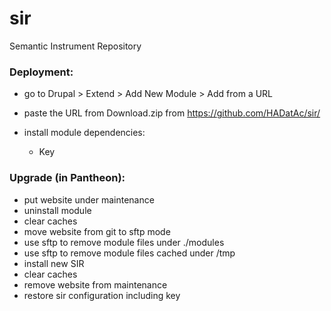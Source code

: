 # sir
Semantic Instrument Repository

### Deployment: 

* go to Drupal > Extend > Add New Module > Add from a URL
* paste the URL from Download.zip from https://github.com/HADatAc/sir/

* install module dependencies:
  * Key

### Upgrade (in Pantheon): 

* put website under maintenance
* uninstall module
* clear caches
* move website from git to sftp mode
* use sftp to remove module files under ./modules
* use sftp to remove module files cached under /tmp
* install new SIR
* clear caches
* remove website from maintenance
* restore sir configuration including key

  
